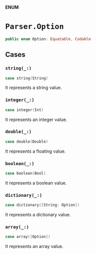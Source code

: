 **ENUM**

# `Parser.Option`

```swift
public enum Option: Equatable, Codable
```

## Cases
### `string(_:)`

```swift
case string(String)
```

It represents a string value.

### `integer(_:)`

```swift
case integer(Int)
```

It represents an integer value.

### `double(_:)`

```swift
case double(Double)
```

It represents a floating value.

### `boolean(_:)`

```swift
case boolean(Bool)
```

It represents a boolean value.

### `dictionary(_:)`

```swift
case dictionary([String: Option])
```

It represents a dictionary value.

### `array(_:)`

```swift
case array([Option])
```

It represents an array value.

